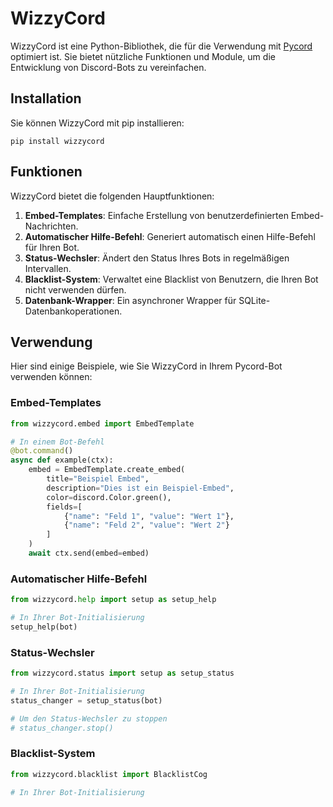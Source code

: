 # WizzyCord

WizzyCord ist eine Python-Bibliothek, die für die Verwendung mit [Pycord](https://docs.pycord.dev/en/stable/) optimiert ist. Sie bietet nützliche Funktionen und Module, um die Entwicklung von Discord-Bots zu vereinfachen.

## Installation

Sie können WizzyCord mit pip installieren:

```
pip install wizzycord
```

## Funktionen

WizzyCord bietet die folgenden Hauptfunktionen:

1. **Embed-Templates**: Einfache Erstellung von benutzerdefinierten Embed-Nachrichten.
2. **Automatischer Hilfe-Befehl**: Generiert automatisch einen Hilfe-Befehl für Ihren Bot.
3. **Status-Wechsler**: Ändert den Status Ihres Bots in regelmäßigen Intervallen.
4. **Blacklist-System**: Verwaltet eine Blacklist von Benutzern, die Ihren Bot nicht verwenden dürfen.
5. **Datenbank-Wrapper**: Ein asynchroner Wrapper für SQLite-Datenbankoperationen.

## Verwendung

Hier sind einige Beispiele, wie Sie WizzyCord in Ihrem Pycord-Bot verwenden können:

### Embed-Templates

```python
from wizzycord.embed import EmbedTemplate

# In einem Bot-Befehl
@bot.command()
async def example(ctx):
    embed = EmbedTemplate.create_embed(
        title="Beispiel Embed",
        description="Dies ist ein Beispiel-Embed",
        color=discord.Color.green(),
        fields=[
            {"name": "Feld 1", "value": "Wert 1"},
            {"name": "Feld 2", "value": "Wert 2"}
        ]
    )
    await ctx.send(embed=embed)
```

### Automatischer Hilfe-Befehl

```python
from wizzycord.help import setup as setup_help

# In Ihrer Bot-Initialisierung
setup_help(bot)
```

### Status-Wechsler

```python
from wizzycord.status import setup as setup_status

# In Ihrer Bot-Initialisierung
status_changer = setup_status(bot)

# Um den Status-Wechsler zu stoppen
# status_changer.stop()
```

### Blacklist-System

```python
from wizzycord.blacklist import BlacklistCog

# In Ihrer Bot-Initialisierung
